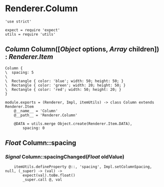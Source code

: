 Renderer.Column
===============

	'use strict'

	expect = require 'expect'
	utils = require 'utils'

*Column* Column([*Object* options, *Array* children]) : *Renderer.Item*
-----------------------------------------------------------------------

```nml,render
Column {
\  spacing: 5
\
\  Rectangle { color: 'blue'; width: 50; height: 50; }
\  Rectangle { color: 'green'; width: 20; height: 50; }
\  Rectangle { color: 'red'; width: 50; height: 20; }
}
```

	module.exports = (Renderer, Impl, itemUtils) -> class Column extends Renderer.Item
		@__name__ = 'Column'
		@__path__ = 'Renderer.Column'

		@DATA = utils.merge Object.create(Renderer.Item.DATA),
			spacing: 0

*Float* Column::spacing
-----------------------

### *Signal* Column::spacingChanged(*Float* oldValue)

		itemUtils.defineProperty @::, 'spacing', Impl.setColumnSpacing, null, (_super) -> (val) ->
			expect(val).toBe.float()
			_super.call @, val
